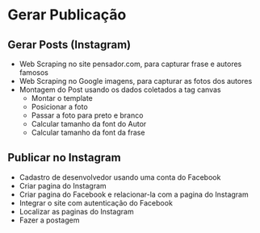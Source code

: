 # Gerar Publicação

## Gerar Posts (Instagram)
- Web Scraping no site pensador.com, para capturar frase e autores famosos
- Web Scraping no Google imagens, para capturar as fotos dos autores
- Montagem do Post usando os dados coletados a tag canvas
    - Montar o template
    - Posicionar a foto
    - Passar a foto para preto e branco
    - Calcular tamanho da font do Autor
    - Calcular tamanho da font da frase

## Publicar no Instagram
- Cadastro de desenvolvedor usando uma conta do Facebook
- Criar pagina do Instagram
- Criar pagina do Facebook e relacionar-la com a pagina do Instagram
- Integrar o site com autenticação do Facebook
- Localizar as paginas do Instagram
- Fazer a postagem

